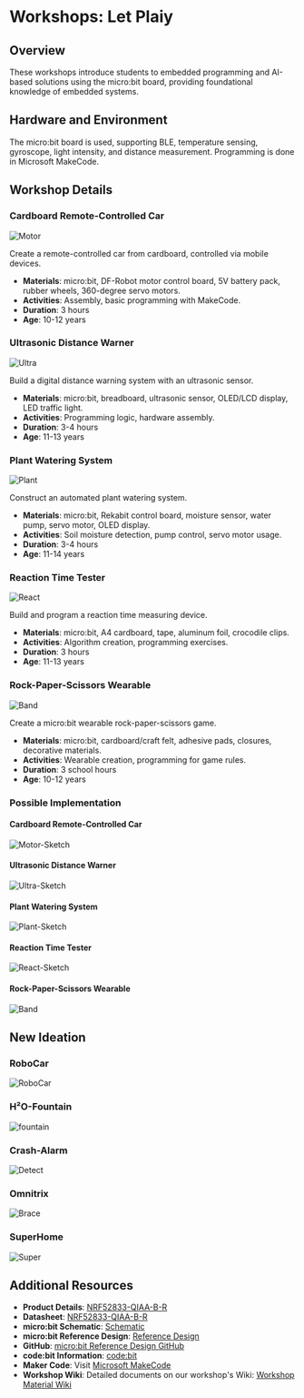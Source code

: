 # Workshops: Let Plaiy

## Overview
These workshops introduce students to embedded programming and AI-based solutions using the micro:bit board, providing foundational knowledge of embedded systems.

## Hardware and Environment
The micro:bit board is used, supporting BLE, temperature sensing, gyroscope, light intensity, and distance measurement. Programming is done in Microsoft MakeCode.

## Workshop Details

### Cardboard Remote-Controlled Car

![Motor](./Assets/motor.png)

Create a remote-controlled car from cardboard, controlled via mobile devices.
- **Materials**: micro:bit, DF-Robot motor control board, 5V battery pack, rubber wheels, 360-degree servo motors.
- **Activities**: Assembly, basic programming with MakeCode.
- **Duration**: 3 hours
- **Age**: 10-12 years

### Ultrasonic Distance Warner

![Ultra](./Assets/ultra.png)

Build a digital distance warning system with an ultrasonic sensor.
- **Materials**: micro:bit, breadboard, ultrasonic sensor, OLED/LCD display, LED traffic light.
- **Activities**: Programming logic, hardware assembly.
- **Duration**: 3-4 hours
- **Age**: 11-13 years

### Plant Watering System

![Plant](./Assets/plant.png)

Construct an automated plant watering system.
- **Materials**: micro:bit, Rekabit control board, moisture sensor, water pump, servo motor, OLED display.
- **Activities**: Soil moisture detection, pump control, servo motor usage.
- **Duration**: 3-4 hours
- **Age**: 11-14 years

### Reaction Time Tester

![React](./Assets/react.png)

Build and program a reaction time measuring device.
- **Materials**: micro:bit, A4 cardboard, tape, aluminum foil, crocodile clips.
- **Activities**: Algorithm creation, programming exercises.
- **Duration**: 3 hours
- **Age**: 11-13 years

### Rock-Paper-Scissors Wearable

![Band](./Assets/band.png)

Create a micro:bit wearable rock-paper-scissors game.
- **Materials**: micro:bit, cardboard/craft felt, adhesive pads, closures, decorative materials.
- **Activities**: Wearable creation, programming for game rules.
- **Duration**: 3 school hours
- **Age**: 10-12 years


### Possible Implementation

#### Cardboard Remote-Controlled Car
![Motor-Sketch](./Assets/motor_sketch.png)

#### Ultrasonic Distance Warner
![Ultra-Sketch](./Assets/ultra_sketch.png)

#### Plant Watering System
![Plant-Sketch](./Assets/plant_sketch.png)

#### Reaction Time Tester
![React-Sketch](./Assets/react_sketch.png)

#### Rock-Paper-Scissors Wearable
![Band](./Assets/band_sketch.png)



## New Ideation 


### RoboCar
![RoboCar](./Assets/robocar.png)

### H²O-Fountain
![fountain](./Assets/fountain.png)

### Crash-Alarm
![Detect](./Assets/detect.png)

### Omnitrix
![Brace](./Assets/brace.png)

### SuperHome
![Super](./Assets/super.png)



## Additional Resources
- **Product Details**: [NRF52833-QIAA-B-R](https://www.mouser.de/ProductDetail/Nordic-Semiconductor/NRF52833-QIAA-B-R?qs=QNEnbhJQKvZJgEeQ4YvY6A%3D%3D&srsltid=AfmBOooqhyATLsEwSMoCtS5QGuVrmZizfp8Re_mR3uQiQ8FBH__UMQIP)
- **Datasheet**: [NRF52833-QIAA-B-R](https://www.mouser.de/datasheet/2/297/nRF52833_SoC_Product_Brief-1815256.pdf)
- **micro:bit Schematic**: [Schematic](https://tech.microbit.org/hardware/schematic/)
- **micro:bit Reference Design**: [Reference Design](https://tech.microbit.org/hardware/reference-design/)
- **GitHub**: [micro:bit Reference Design GitHub](https://github.com/microbit-foundation/microbit-reference-design)
- **code:bit Information**: [code:bit](https://tech.microbit.org/hardware/)
- **Maker Code**: Visit [Microsoft MakeCode](https://makecode.microbit.org/)
- **Workshop Wiki**: Detailed documents on our workshop's Wiki: [Workshop Material Wiki](https://wiki.eolab.de/doku.php?id=lets_plaiy:workshop-material:start)
